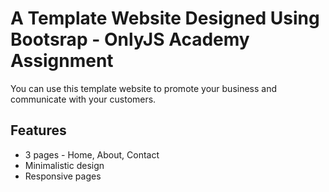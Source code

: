 # A Template Website Designed Using Bootsrap - OnlyJS Academy Assignment
You can use this template website to promote your business and communicate with your customers.
## Features
* 3 pages - 
  Home, About, Contact
* Minimalistic design
* Responsive pages